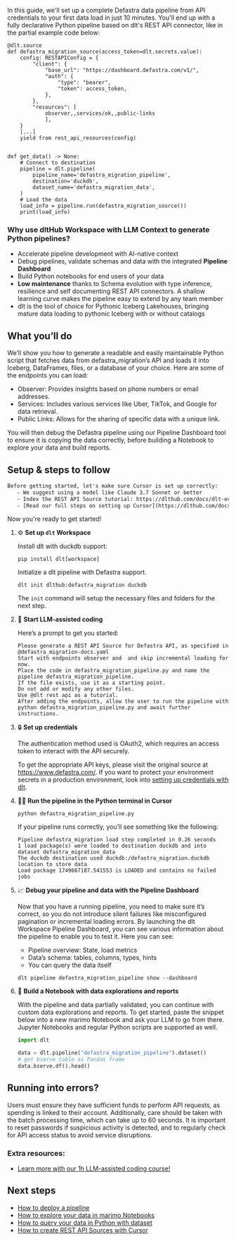 In this guide, we'll set up a complete Defastra data pipeline from API credentials to your first data load in just 10 minutes. You'll end up with a fully declarative Python pipeline based on dlt's REST API connector, like in the partial example code below:

```python-outcome
@dlt.source
def defastra_migration_source(access_token=dlt.secrets.value):
    config: RESTAPIConfig = {
        "client": {
            "base_url": "https://dashboard.defastra.com/v1/",
            "auth": {
                "type": "bearer",
                "token": access_token,
            },
        },
        "resources": [
            observer,,services/ok,,public-links
            ],
    }
    [...]
    yield from rest_api_resources(config)


def get_data() -> None:
    # Connect to destination
    pipeline = dlt.pipeline(
        pipeline_name='defastra_migration_pipeline',
        destination='duckdb',
        dataset_name='defastra_migration_data', 
    )
    # Load the data
    load_info = pipeline.run(defastra_migration_source())
    print(load_info) 
```

### Why use dltHub Workspace with LLM Context to generate Python pipelines?

- Accelerate pipeline development with AI-native context
- Debug pipelines, validate schemas and data with the integrated **Pipeline Dashboard**
- Build Python notebooks for end users of your data
- **Low maintenance** thanks to Schema evolution with type inference, resilience and self documenting REST API connectors. A shallow learning curve makes the pipeline easy to extend by any team member
- dlt is the tool of choice for Pythonic Iceberg Lakehouses, bringing mature data loading to pythonic Iceberg with or without catalogs

## What you’ll do

We’ll show you how to generate a readable and easily maintainable Python script that fetches data from defastra_migration’s API and loads it into Iceberg, DataFrames, files, or a database of your choice. Here are some of the endpoints you can load:

- Observer: Provides insights based on phone numbers or email addresses.
- Services: Includes various services like Uber, TikTok, and Google for data retrieval.
- Public Links: Allows for the sharing of specific data with a unique link.

You will then debug the Defastra pipeline using our Pipeline Dashboard tool to ensure it is copying the data correctly, before building a Notebook to explore your data and build reports.

## Setup & steps to follow

```default
Before getting started, let's make sure Cursor is set up correctly:
   - We suggest using a model like Claude 3.7 Sonnet or better
   - Index the REST API Source tutorial: https://dlthub.com/docs/dlt-ecosystem/verified-sources/rest_api/ and add it to context as **@dlt rest api**
   - [Read our full steps on setting up Cursor](https://dlthub.com/docs/dlt-ecosystem/llm-tooling/cursor-restapi#23-configuring-cursor-with-documentation)
```

Now you're ready to get started!

1. ⚙️ **Set up `dlt` Workspace**
    
    Install dlt with duckdb support:
    ```shell
    pip install dlt[workspace]
    ```

    Initialize a dlt pipeline with Defastra support.
    ```shell
    dlt init dlthub:defastra_migration duckdb
    ```

    The `init` command will setup the necessary files and folders for the next step.
    
2. 🤠 **Start LLM-assisted coding**
    
    Here’s a prompt to get you started:
    
    ```prompt
    Please generate a REST API Source for Defastra API, as specified in @defastra_migration-docs.yaml 
    Start with endpoints observer and  and skip incremental loading for now. 
    Place the code in defastra_migration_pipeline.py and name the pipeline defastra_migration_pipeline. 
    If the file exists, use it as a starting point. 
    Do not add or modify any other files. 
    Use @dlt rest api as a tutorial. 
    After adding the endpoints, allow the user to run the pipeline with python defastra_migration_pipeline.py and await further instructions.
    ```

    
3. 🔒 **Set up credentials** 
    
    The authentication method used is OAuth2, which requires an access token to interact with the API securely.
    
    To get the appropriate API keys, please visit the original source at https://www.defastra.com/.
    If you want to protect your environment secrets in a production environment, look into [setting up credentials with dlt](https://dlthub.com/docs/walkthroughs/add_credentials).
    
4. 🏃‍♀️ **Run the pipeline in the Python terminal in Cursor**
    
    ```shell
    python defastra_migration_pipeline.py
    ```
    
    If your pipeline runs correctly, you’ll see something like the following:
    
    ```shell
    Pipeline defastra_migration load step completed in 0.26 seconds
    1 load package(s) were loaded to destination duckdb and into dataset defastra_migration_data
    The duckdb destination used duckdb:/defastra_migration.duckdb location to store data
    Load package 1749667187.541553 is LOADED and contains no failed jobs
    ```
    
5. 📈 **Debug your pipeline and data with the Pipeline Dashboard**

    Now that you have a running pipeline, you need to make sure it’s correct, so you do not introduce silent failures like misconfigured pagination or incremental loading errors. By launching the dlt Workspace Pipeline Dashboard, you can see various information about the pipeline to enable you to test it. Here you can see:
    - Pipeline overview: State, load metrics
    - Data’s schema: tables, columns, types, hints
    - You can query the data itself
    
    ```shell
    dlt pipeline defastra_migration_pipeline show --dashboard
    ```
    
6. 🐍 **Build a Notebook with data explorations and reports**

    With the pipeline and data partially validated, you can continue with custom data explorations and reports. To get started, paste the snippet below into a new marimo Notebook and ask your LLM to go from there. Jupyter Notebooks and regular Python scripts are supported as well.

    
    ```python
    import dlt

   data = dlt.pipeline("defastra_migration_pipeline").dataset()
   # get bserve table as Pandas frame
   data.bserve.df().head()
    ```

## Running into errors?

Users must ensure they have sufficient funds to perform API requests, as spending is linked to their account. Additionally, care should be taken with the batch processing time, which can take up to 60 seconds. It is important to reset passwords if suspicious activity is detected, and to regularly check for API access status to avoid service disruptions.

### Extra resources:

- [Learn more with our 1h LLM-assisted coding course!](https://www.youtube.com/watch?v=GGid70rnJuM)

## Next steps

- [How to deploy a pipeline](https://dlthub.com/docs/walkthroughs/deploy-a-pipeline)
- [How to explore your data in marimo Notebooks](https://dlthub.com/docs/general-usage/dataset-access/marimo)
- [How to query your data in Python with dataset](https://dlthub.com/docs/general-usage/dataset-access/dataset)
- [How to create REST API Sources with Cursor](https://dlthub.com/docs/dlt-ecosystem/llm-tooling/cursor-restapi)